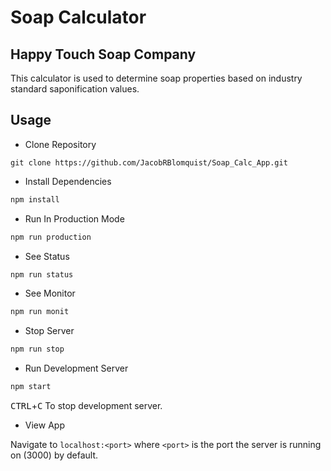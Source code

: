 # Soap Calculator

## Happy Touch Soap Company

This calculator is used to determine soap properties based on industry
standard saponification values.

## Usage

+ Clone Repository

```git
git clone https://github.com/JacobRBlomquist/Soap_Calc_App.git
```

+ Install Dependencies

```javascript
npm install
```

+ Run In Production Mode

```javascript
npm run production
```

+ See Status

```javascript
npm run status
```

+ See Monitor

```javascript
npm run monit
```

+ Stop Server

```javascript
npm run stop
```

+ Run Development Server

```javascript
npm start
```
<kbd>CTRL</kbd>+<kbd>C</kbd>
To stop development server.

+ View App

Navigate to `localhost:<port>` where `<port>` is the port the server is running on (3000) by default.